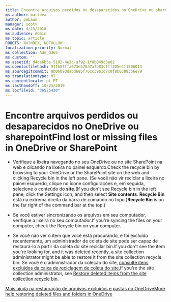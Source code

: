 ```yaml
---
title: Encontre arquivos perdidos ou desaparecidos no OneDrive ou sharepoint
ms.author: matteva
author: pebaum
manager: scotv
ms.date: 4/25/2018
ms.audience: Admin
ms.topic: article
ROBOTS: NOINDEX, NOFOLLOW
localization_priority: Normal
ms.collection: Adm_O365
ms.custom: ''
ms.assetid: d4de6b5e-5102-4e2c-af92-1f8b049c3a02
ms.openlocfilehash: 911b8fffa673e578a7afb83cfff305e4f1806013
ms.sourcegitcommit: 0b06093dabd685f76cc39b1d7c0f8b03883b6e79
ms.translationtype: MT
ms.contentlocale: pt-PT
ms.lasthandoff: 10/25/2019
ms.locfileid: "36525430"
---
```

# <a name="find-lost-or-missing-files-in-onedrive-or-sharepoint"></a><span data-ttu-id="09645-102">Encontre arquivos perdidos ou desaparecidos no OneDrive ou sharepoint</span><span class="sxs-lookup"><span data-stu-id="09645-102">Find lost or missing files in OneDrive or SharePoint</span></span>

- <span data-ttu-id="09645-103">Verifique a lixeira navegando no seu OneDrive ou no site SharePoint na web e clicando na lixeira no painel esquerdo.</span><span class="sxs-lookup"><span data-stu-id="09645-103">Check the recycle bin by browsing to your OneDrive or the SharePoint site on the web and clicking Recycle bin in the left pane.</span></span> <span data-ttu-id="09645-104">(Se você não vir reciclar a lixeira no painel esquerdo, clique no ícone configurações e, em seguida, selecione o conteúdo do **site.**</span><span class="sxs-lookup"><span data-stu-id="09645-104">(If you don't see Recycle bin in the left pane, click the Settings icon, and then select **Site contents**.</span></span> <span data-ttu-id="09645-105">**Recycle Bin** está na extrema direita da barra de comando no topo.)</span><span class="sxs-lookup"><span data-stu-id="09645-105">**Recycle Bin** is on the far right of the command bar at the top.)</span></span> 
    
- <span data-ttu-id="09645-106">Se você estiver sincronizando os arquivos em seu computador, verifique a lixeira no seu computador.</span><span class="sxs-lookup"><span data-stu-id="09645-106">If you're syncing the files on your computer, check the Recycle bin on your computer.</span></span> 
    
- <span data-ttu-id="09645-107">Se você não ver o item que você está procurando, e foi excluído recentemente, um administrador de coleta de site pode ser capaz de restaurá-lo a partir da coleta do site reciclar bin.</span><span class="sxs-lookup"><span data-stu-id="09645-107">If you don't see the item you're looking for, and it was deleted recently, a site collection administrator might be able to restore it from the site collection recycle bin.</span></span> <span data-ttu-id="09645-108">Se você é o administrador da coleção do site, [consulte itens excluídos da caixa de reciclagem de coleta do site.](https://go.microsoft.com/fwlink/?linkid=866439)</span><span class="sxs-lookup"><span data-stu-id="09645-108">If you're the site collection administrator, see [Restore deleted items from the site collection recycle bin](https://go.microsoft.com/fwlink/?linkid=866439).</span></span>
    
[<span data-ttu-id="09645-109">Mais ajuda na restauração de arquivos excluídos e pastas no OneDrive</span><span class="sxs-lookup"><span data-stu-id="09645-109">More help restoring deleted files and folders in OneDrive</span></span>](https://go.microsoft.com/fwlink/?linkid=872872)
  


